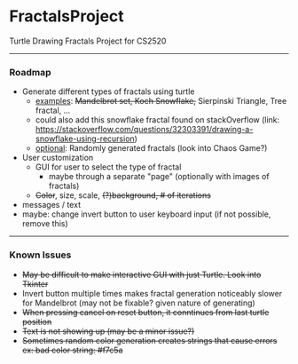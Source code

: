 # FractalsProject
Turtle Drawing Fractals Project for CS2520
***
### Roadmap
- Generate different types of fractals using turtle
  - <ins>examples</ins>: ~~Mandelbrot set, Koch Snowflake,~~ Sierpinski Triangle, Tree fractal, ...
  - could also add this snowflake fractal found on stackOverflow (link: https://stackoverflow.com/questions/32303391/drawing-a-snowflake-using-recursion)
  - <ins>optional</ins>: Randomly generated fractals (look into Chaos Game?)
- User customization
  - GUI for user to select the type of fractal
    - maybe through a separate "page" (optionally with images of fractals)
  - ~~Color~~, size, scale, ~~(?)background, # of iterations~~
- messages / text
- maybe: change invert button to user keyboard input (if not possible, remove this)
***
### Known Issues
- ~~May be difficult to make interactive GUI with just Turtle. Look into Tkinter~~
- Invert button multiple times makes fractal generation noticeably slower for Mandelbrot (may not be fixable? given nature of generating)
- ~~When pressing cancel on reset button, it conntinues from last turtle position~~
- ~~Text is not showing up (may be a minor issue?)~~
- ~~Sometimes random color generation creates strings that cause errors ex: bad color string: #f7c5a~~

